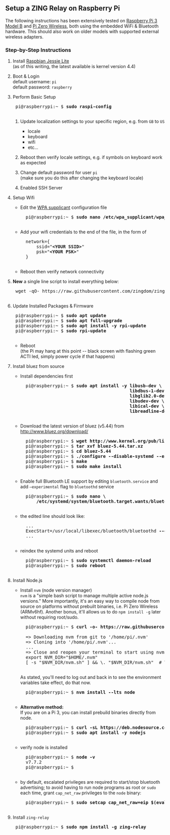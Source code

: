 ## Setup a **ZING** Relay on Raspberry Pi

The following instructions has been extensively tested on [Raspberry Pi 3 Model B](https://www.raspberrypi.org/products/raspberry-pi-3-model-b/) and [Pi Zero Wireless](https://www.raspberrypi.org/products/pi-zero-wireless/), both using the embedded WiFi & Bluetooth hardware. This should also work on older models with supported external wireless adapters.

### Step-by-Step Instructions

1. Install [Raspbian Jessie Lite](https://www.raspberrypi.org/downloads/raspbian/)   
(as of this writing, the latest available is kernel version 4.4)

1. Boot & Login   
default username: `pi`  
default password: `raspberry`

1. Perform Basic Setup
	<pre>
	pi@raspberrypi:~ $ <strong>sudo raspi-config</strong>
	</pre>

	1. Update localization settings to your specific region, e.g. from `GB` to `US`
		- locale
		- keyboard
		- wifi
		- etc...

	1. Reboot then verify locale settings, e.g. if symbols on keyboard work as expected

	1. Change default password for user `pi`  
	   (make sure you do this after changing the keyboard locale)

	1. Enabled SSH Server

1. Setup Wifi  
	- Edit the [WPA supplicant](http://w1.fi/wpa_supplicant/) configuration file
		<pre>
		pi@raspberrypi:~ $ <strong>sudo nano /etc/wpa_supplicant/wpa_supplicant.conf</strong>
		</pre>

	- Add your wifi credentials to the end of the file, in the form of
		<pre>
		network={
			ssid="<strong>&lt;YOUR SSID&gt;</strong>"
			psk="<strong>&lt;YOUR PSK&gt;</strong>"
		}
		</pre>

	- Reboot then verify network connectivity

1. **New** a single line script to install everything below:
	<pre>
	wget -qO- https://raw.githubusercontent.com/zingdom/zing-relay/master/scripts/install.sh | sudo bash
	</pre>

1. Update Installed Packages & Firmware
	<pre>
	pi@raspberrypi:~ $ <strong>sudo apt update</strong>
	pi@raspberrypi:~ $ <strong>sudo apt full-upgrade</strong>
	pi@raspberrypi:~ $ <strong>sudo apt install -y rpi-update</strong>
	pi@raspberrypi:~ $ <strong>sudo rpi-update</strong>
	</pre>

	- Reboot  
	(the Pi may hang at this point -- black screen with flashing green ACTI led, simply power cycle if that happens)

1. Install bluez from source
	- Install dependencies first
		<pre>
		pi@raspberrypi:~ $ <strong>sudo apt install -y libusb-dev \
		                                       libdbus-1-dev \
		                                       libglib2.0-dev \
		                                       libudev-dev \
		                                       libical-dev \
		                                       libreadline-dev</strong>
		</pre>

	- Download the latest version of bluez (v5.44) from http://www.bluez.org/download/
		<pre>
		pi@raspberrypi:~ $ <strong>wget <a href-"http://www.kernel.org/pub/linux/bluetooth/bluez-5.44.tar.xz">http://www.kernel.org/pub/linux/bluetooth/bluez-5.44.tar.xz</a></strong>
		pi@raspberrypi:~ $ <strong>tar xvf bluez-5.44.tar.xz</strong>
		pi@raspberrypi:~ $ <strong>cd bluez-5.44</strong>
		pi@raspberrypi:~ $ <strong>./configure --disable-systemd --enable-deprecated</strong>
		pi@raspberrypi:~ $ <strong>make</strong>
		pi@raspberrypi:~ $ <strong>sudo make install</strong>
		</pre>

	- Enable full Bluetooth LE support by
	editing `bluetooth.service` and add `–experimental` flag to `bluetoothd` service
		<pre>
		pi@raspberrypi:~ $ <strong>sudo nano \
		    /etc/systemd/system/bluetooth.target.wants/bluetooth.service</strong>
		</pre>

	- the edited line should look like:
		<pre>
		...
		ExecStart=/usr/local/libexec/bluetooth/bluetoothd <strong>--experimental</strong>
		...
		</pre>

	- reindex the systemd units and reboot
		<pre>
		pi@raspberrypi:~ $ <strong>sudo systemctl daemon-reload</strong>
		pi@raspberrypi:~ $ <strong>sudo reboot</strong>
		</pre>


1. Install Node.js
	* Install `nvm` (node version manager)  
	`nvm` is a "simple bash script to manage multiple active node.js versions." More importantly, it's an easy way to compile node from source on platforms without prebuilt binaries, i.e. Pi Zero Wireless (ARMv6hf). Another bonus, it'll allows us to do `npm install -g` later without requiring root/sudo.
		<pre>
		pi@raspberrypi:~ $ <strong>curl -o- https://raw.githubusercontent.com/creationix/nvm/v0.33.1/install.sh | bash
		</strong>
		=> Downloading nvm from git to '/home/pi/.nvm'
		=> Cloning into '/home/pi/.nvm'...
		...
		=> Close and reopen your terminal to start using nvm or run the following to use it now:
		export NVM_DIR="$HOME/.nvm"
		[ -s "$NVM_DIR/nvm.sh" ] && \. "$NVM_DIR/nvm.sh"  # This loads nvm
		</pre>
		As stated, you'll need to log out and back in to see the environment variables take effect, do that now.
		<pre>
		pi@raspberrypi:~ $ <strong>nvm install --lts node</strong>
		</pre>

	* **Alternative method:**  
	If you are on a Pi 3, you can install prebuild binaries directly from node.
		<pre>
		pi@raspberrypi:~ $ <strong>curl -sL https://deb.nodesource.com/setup_7.x | sudo -E bash -</strong>
		pi@raspberrypi:~ $ <strong>sudo apt install -y nodejs</strong>
		</pre>

	- verify node is installed
		<pre>
		pi@raspberrypi:~ $ <strong>node -v</strong>
		v7.7.2
		pi@raspberrypi:~ $
		</pre>

	- by default, escalated privileges are required to start/stop bluetooth advertising; to avoid having to run node programs as root or `sudo` each time, grant `cap_net_raw` privileges to the `node` binary:
		<pre>
		pi@raspberrypi:~ $ <strong>sudo setcap cap_net_raw+eip $(eval readlink -f `which node`)</strong>
		</pre>

1. Install `zing-relay`
	<pre>
	pi@raspberrypi:~ $ <strong>sudo npm install -g zing-relay</strong>
	</pre>
